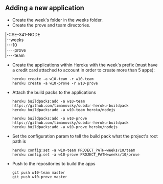 ## Adding a new application
- Create the week's folder in the weeks folder.  
- Create the prove and team directories.  

|-CSE-341-NODE  
|--weeks  
|---10  
|----prove  
|----team  

- Create the applications within Heroku with the week's prefix (must have a credit card attached to account in order to create more than 5 apps):
  
  `heroku create -a w10-team -r w10-team`  
  `heroku create -a w10-prove -r w10-prove`  

- Attach the build packs to the applications

  `heroku buildpacks:add -a w10-team https://github.com/timanovsky/subdir-heroku-buildpack`  
  `heroku buildpacks:add -a w10-team heroku/nodejs`  
  
  `heroku buildpacks:add -a w10-prove https://github.com/timanovsky/subdir-heroku-buildpack`  
  `heroku buildpacks:add -a w10-prove heroku/nodejs`  

- Set the configuration param to tell the build pack what the project's root path is  
  
  `heroku config:set -a w10-team PROJECT_PATH=weeks/10/team`  
  `heroku config:set -a w10-prove PROJECT_PATH=weeks/10/prove`  
  
- Push to the repositories to build the apps  
  
  `git push w10-team master`  
  `git push w10-prove master`  
